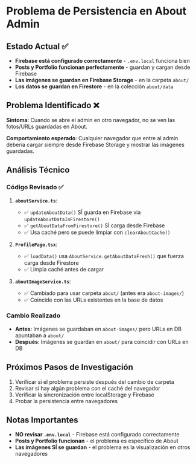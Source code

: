 # Problema de Persistencia en About Admin

## Estado Actual ✅

- **Firebase está configurado correctamente** - `.env.local` funciona bien
- **Posts y Portfolio funcionan perfectamente** - guardan y cargan desde Firebase
- **Las imágenes se guardan en Firebase Storage** - en la carpeta `about/`
- **Los datos se guardan en Firestore** - en la colección `about/data`

## Problema Identificado ❌

**Síntoma**: Cuando se abre el admin en otro navegador, no se ven las fotos/URLs guardadas en About.

**Comportamiento esperado**: Cualquier navegador que entre al admin debería cargar siempre desde Firebase Storage y mostrar las imágenes guardadas.

## Análisis Técnico

### Código Revisado ✅

1. **`aboutService.ts`**:
   - ✅ `updateAboutData()` SÍ guarda en Firebase via `updateAboutDataInFirestore()`
   - ✅ `getAboutDataFromFirestore()` SÍ carga desde Firebase
   - ✅ Usa caché pero se puede limpiar con `clearAboutCache()`

2. **`ProfilePage.tsx`**:
   - ✅ `loadData()` usa `AboutService.getAboutDataFresh()` que fuerza carga desde Firestore
   - ✅ Limpia caché antes de cargar

3. **`aboutImageService.ts`**:
   - ✅ Cambiado para usar carpeta `about/` (antes era `about-images/`)
   - ✅ Coincide con las URLs existentes en la base de datos

### Cambio Realizado

- **Antes**: Imágenes se guardaban en `about-images/` pero URLs en DB apuntaban a `about/`
- **Después**: Imágenes se guardan en `about/` para coincidir con URLs en DB

## Próximos Pasos de Investigación

1. Verificar si el problema persiste después del cambio de carpeta
2. Revisar si hay algún problema con el caché del navegador
3. Verificar la sincronización entre localStorage y Firebase
4. Probar la persistencia entre navegadores

## Notas Importantes

- **NO revisar `.env.local`** - Firebase está configurado correctamente
- **Posts y Portfolio funcionan** - el problema es específico de About
- **Las imágenes SÍ se guardan** - el problema es la visualización en otros navegadores